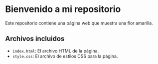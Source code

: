 # Bienvenido a mi repositorio

Este repositorio contiene una página web que muestra una flor amarilla.

## Archivos incluidos

- `index.html`: El archivo HTML de la página.
- `style.css`: El archivo de estilos CSS para la página.
